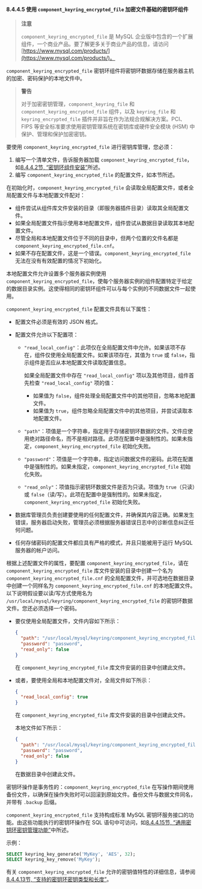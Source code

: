 #### 8.4.4.5 使用 `component_keyring_encrypted_file` 加密文件基础的密钥环组件

> **注意**
>
> `component_keyring_encrypted_file` 是 MySQL 企业版中包含的一个扩展组件，一个商业产品。要了解更多关于商业产品的信息，请访问 [https://www.mysql.com/products/](https://www.mysql.com/products/)。

`component_keyring_encrypted_file` 密钥环组件将密钥环数据存储在服务器主机的加密、密码保护的本地文件中。

> **警告**
>
> 对于加密密钥管理，`component_keyring_file` 和 `component_keyring_encrypted_file` 组件，以及 `keyring_file` 和 `keyring_encrypted_file` 插件并非旨在作为法规合规解决方案。PCI、FIPS 等安全标准要求使用密钥管理系统在密钥库或硬件安全模块 (HSM) 中保护、管理和保护加密密钥。

要使用 `component_keyring_encrypted_file` 进行密钥库管理，您必须：

1. 编写一个清单文件，告诉服务器加载 `component_keyring_encrypted_file`，如[8.4.4.2节, “密钥环组件安装”](#8.4.4.2)所述。
2. 编写 `component_keyring_encrypted_file` 的配置文件，如本节所述。

在初始化时，`component_keyring_encrypted_file` 会读取全局配置文件，或者全局配置文件与本地配置文件配对：

- 组件尝试从组件库文件安装的目录（即服务器插件目录）读取其全局配置文件。
- 如果全局配置文件指示使用本地配置文件，组件尝试从数据目录读取其本地配置文件。
- 尽管全局和本地配置文件位于不同的目录中，但两个位置的文件名都是 `component_keyring_encrypted_file.cnf`。
- 如果不存在配置文件，这是一个错误。`component_keyring_encrypted_file` 无法在没有有效配置的情况下初始化。

本地配置文件允许设置多个服务器实例使用 `component_keyring_encrypted_file`，使每个服务器实例的组件配置特定于给定的数据目录实例。这使得相同的密钥环组件可以与每个实例的不同数据文件一起使用。

`component_keyring_encrypted_file` 配置文件具有以下属性：

- 配置文件必须是有效的 JSON 格式。

- 配置文件允许以下配置项：
  - `"read_local_config"`：此项仅在全局配置文件中允许。如果该项不存在，组件仅使用全局配置文件。如果该项存在，其值为 `true` 或 `false`，指示组件是否应从本地配置文件读取配置信息。
  
    如果全局配置文件中存在 `"read_local_config"` 项以及其他项目，组件首先检查 `"read_local_config"` 项的值：
    - 如果值为 `false`，组件处理全局配置文件中的其他项目，忽略本地配置文件。
    - 如果值为 `true`，组件忽略全局配置文件中的其他项目，并尝试读取本地配置文件。
  
  - `"path"`：项值是一个字符串，指定用于存储密钥环数据的文件。文件应使用绝对路径命名，而不是相对路径。此项在配置中是强制性的。如果未指定，`component_keyring_encrypted_file` 初始化失败。
  
  - `"password"`：项值是一个字符串，指定访问数据文件的密码。此项在配置中是强制性的。如果未指定，`component_keyring_encrypted_file` 初始化失败。
  
  - `"read_only"`：项值指示密钥环数据文件是否为只读。项值为 `true`（只读）或 `false`（读/写）。此项在配置中是强制性的。如果未指定，`component_keyring_encrypted_file` 初始化失败。

- 数据库管理员负责创建要使用的任何配置文件，并确保其内容正确。如果发生错误，服务器启动失败，管理员必须根据服务器错误日志中的诊断信息纠正任何问题。


- 任何存储密码的配置文件都应具有严格的模式，并且只能被用于运行 MySQL 服务器的帐户访问。


根据上述配置文件的属性，要配置 `component_keyring_encrypted_file`，请在 `component_keyring_encrypted_file` 库文件安装的目录中创建一个名为 `component_keyring_encrypted_file.cnf` 的全局配置文件，并可选地在数据目录中创建一个同样名为 `component_keyring_encrypted_file.cnf` 的本地配置文件。以下说明假设要以读/写方式使用名为 `/usr/local/mysql/keyring/component_keyring_encrypted_file` 的密钥环数据文件。您还必须选择一个密码。

- 要仅使用全局配置文件，文件内容如下所示：

  ```json
  {
    "path": "/usr/local/mysql/keyring/component_keyring_encrypted_file",
    "password": "password",
    "read_only": false
  }
  ```

  在 `component_keyring_encrypted_file` 库文件安装的目录中创建此文件。

- 或者，要使用全局和本地配置文件对，全局文件如下所示：

  ```json
  {
    "read_local_config": true
  }
  ```

  在 `component_keyring_encrypted_file` 库文件安装的目录中创建此文件。

  本地文件如下所示：

  ```json
  {
    "path": "/usr/local/mysql/keyring/component_keyring_encrypted_file",
    "password": "password",
    "read_only": false
  }
  ```

  在数据目录中创建此文件。


密钥环操作是事务性的：`component_keyring_encrypted_file` 在写操作期间使用备份文件，以确保在操作失败时可以回滚到原始文件。备份文件与数据文件同名，并带有 `.backup` 后缀。

`component_keyring_encrypted_file` 支持构成标准 MySQL 密钥环服务接口的功能。由这些功能执行的密钥环操作在 SQL 语句中可访问，如[8.4.4.15节, “通用密钥环密钥管理功能”](#8.4.4.15)中所述。

示例：

```sql
SELECT keyring_key_generate('MyKey', 'AES', 32);
SELECT keyring_key_remove('MyKey');
```

有关 `component_keyring_encrypted_file` 允许的密钥值特性的详细信息，请参阅[8.4.4.13节, “支持的密钥环密钥类型和长度”](#8.4.4.13)。